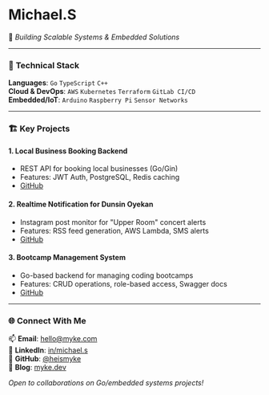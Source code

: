 # Michael.S 
🚀 *Building Scalable Systems & Embedded Solutions*

---

### 🔧 **Technical Stack**  
**Languages**: `Go` `TypeScript` `C++`  
**Cloud & DevOps**: `AWS` `Kubernetes` `Terraform` `GitLab CI/CD`  
**Embedded/IoT**: `Arduino` `Raspberry Pi` `Sensor Networks`  

---

### 🏗️ **Key Projects**  

#### 1. **Local Business Booking Backend**  
   - REST API for booking local businesses (Go/Gin)  
   - Features: JWT Auth, PostgreSQL, Redis caching  
   - [GitHub](https://github.com/heismyke/local_business_booking_backend)  

#### 2. **Realtime Notification for Dunsin Oyekan**  
   - Instagram post monitor for "Upper Room" concert alerts  
   - Features: RSS feed generation, AWS Lambda, SMS alerts  
   - [GitHub](https://github.com/heismyke/upperroom-api-gateway/tree/main)  

#### 3. **Bootcamp Management System**  
   - Go-based backend for managing coding bootcamps  
   - Features: CRUD operations, role-based access, Swagger docs  
   - [GitHub](https://github.com/heismyke/bootcamp_v1) 

---

### 🌐 **Connect With Me**  
📫 **Email**: [hello@myke.com](mailto:mickienorman5@gmail.com)  
💼 **LinkedIn**: [in/michael.s](https://www.linkedin.com/in/michael-shekwolo-8402111aa/)  
🐙 **GitHub**: [@heismyke](https://github.com/heismyke)  
📝 **Blog**: [myke.dev](https://mykael.me)  

*Open to collaborations on Go/embedded systems projects!*
